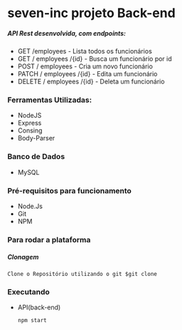 <h1>seven-inc projeto Back-end </h1>


<h5>API Rest desenvolvida, com endpoints:</h5>

<ul>
<li>
GET /employees - Lista todos os funcionários</li>
<li>
GET / employees /{id} - Busca um funcionário por id</li>
<li>
POST / employees - Cria um novo funcionário</li>
<li>
PATCH / employees /{id} - Edita um funcionário</li>
<li>
DELETE / employees /{id} - Deleta um funcionário</li>
</ul>

<h3>Ferramentas Utilizadas:</h3>
<ul>
<li>NodeJS</li>
<li>Express</li>
<li>Consing</li>
<li>Body-Parser</li>
</ul>

<h3>Banco de Dados</h3>
<ul>
<li>MySQL</li>
</ul>

<h3>Pré-requisitos para funcionamento</h3>
<ul>
<li>Node.Js</li>
<li>Git</li>
<li>NPM</li>
</ul>

<h3>Para rodar a plataforma</h3>

<h5>Clonagem</h5>

``` Clone o Repositório utilizando o git $git clone ```

<h3>Executando</h3>

* API(back-end)
  
  ``` npm start ```
